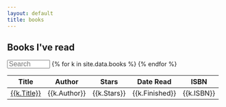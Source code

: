 ```yaml
---
layout: default
title: books
---
```


## Books I've read

<input type="text" id="searchInput"  placeholder="Search" title="Type in a name"  style="font-size:12pt;height:20px;width:100;">
<table class = "sortable" id="myTable">
	<thead>
	<tr class="header">
		<th>Title</th>
		<th>Author</th>
		<th>Stars</th>
		<th>Date Read</th>
		<th class="no-sort">ISBN</th>
	</tr>
	</thead>
	<tbody>
	{% for k in site.data.books %}
	<tr>
		<td><a href="/books/{{k.id}}.html">{{k.Title}}</a></td>
		<td>{{k.Author}}</td>
		<td>{{k.Stars}}</td>
		<td data-sort="{{k.DateRead}}">{{k.Finished}}</td>
		<td>{{k.ISBN}}</td>
	</tr>
	{% endfor %}
	</tbody>
</table>

<!--Add sortable table javascript and css-->
<!--<link href="https://cdn.jsdelivr.net/gh/tofsjonas/sortable@latest/dist/sortable.min.css" rel="stylesheet" />-->
<script>
document.addEventListener("click", function(d) {
    try {
        var A = d.shiftKey || d.altKey,
            f = function k(a, l) {
                return a.nodeName === l ? a : k(a.parentNode, l)
            }(d.target, "TH"),
            v = f.parentNode,
            w = v.parentNode,
            g = w.parentNode;
        if ("THEAD" === w.nodeName && g.classList.contains("sortable") && !f.classList.contains("no-sort")) {
            var h = v.cells;
            for (d = 0; d < h.length; d++) h[d] !== f && h[d].removeAttribute("aria-sort");
            h = "descending";
            ("descending" === f.getAttribute("aria-sort") || g.classList.contains("asc") && "ascending" !== f.getAttribute("aria-sort")) &&
            (h = "ascending");
            f.setAttribute("aria-sort", h);
            g.dataset.timer && clearTimeout(+g.dataset.timer);
            g.dataset.timer = setTimeout(function() {
                (function(a, l) {
                    function k(b) {
                        if (b) {
                            if (l && b.dataset.sortAlt) return b.dataset.sortAlt;
                            if (b.dataset.sort) return b.dataset.sort;
                            if (b.textContent) return b.textContent
                        }
                        return ""
                    }
                    a.dispatchEvent(new Event("sort-start", {
                        bubbles: !0
                    }));
                    for (var p = a.tHead.querySelector("th[aria-sort]"), q = a.tHead.children[0], B = "ascending" === p.getAttribute("aria-sort"), C = a.classList.contains("n-last"),
                            y = function(b, m, c) {
                                var e = k(m.cells[c]),
                                    n = k(b.cells[c]);
                                if (C) {
                                    if ("" === e && "" !== n) return -1;
                                    if ("" === n && "" !== e) return 1
                                }
                                var x = +e - +n;
                                e = isNaN(x) ? e.localeCompare(n) : x;
                                return 0 === e && q.cells[c] && q.cells[c].hasAttribute("data-sort-tbr") ? y(b, m, +q.cells[c].dataset.sortTbr) : B ? -e : e
                            }, r = 0; r < a.tBodies.length; r++) {
                        var t = a.tBodies[r],
                            z = [].slice.call(t.rows, 0);
                        z.sort(function(b, m) {
                            var c;
                            return y(b, m, +(null !== (c = p.dataset.sortCol) && void 0 !== c ? c : p.cellIndex))
                        });
                        var u = t.cloneNode();
                        u.append.apply(u, z);
                        a.replaceChild(u, t)
                    }
                    a.dispatchEvent(new Event("sort-end", {
                        bubbles: !0
                    }))
                })(g, A)
            }, 1).toString()
        }
    } catch {}
});
</script>

<!--javascript for searching through the table-->
<script>
// keyup triggers when a key is released
document.getElementById('searchInput').addEventListener('keyup', function() {
//convert whatever the user searches to lowercase
  const query = this.value.toLowerCase(); // stores rows within the myTable id, tbody tags and tr
  const rows = document.querySelectorAll('#myTable tbody tr');

  rows.forEach(row => { const text = row.textContent.toLowerCase();
    row.style.display = text.includes(query) ? '' : "none";
  });
});
</script>
